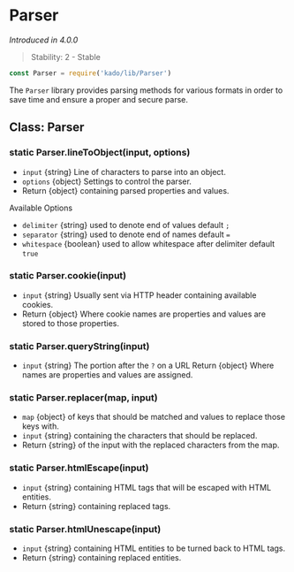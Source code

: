 # Parser
*Introduced in 4.0.0*
> Stability: 2 - Stable
```js
const Parser = require('kado/lib/Parser')
```
The `Parser` library provides parsing methods for various formats in order to
save time and ensure a proper and secure parse.

## Class: Parser

### static Parser.lineToObject(input, options)
* `input` {string} Line of characters to parse into an object.
* `options` {object} Settings to control the parser.
* Return {object} containing parsed properties and values.

Available Options
* `delimiter` {string} used to denote end of values default `;`
* `separator` {string} used to denote end of names default `=`
* `whitespace` {boolean} used to allow whitespace after delimiter default `true`

### static Parser.cookie(input)
* `input` {string} Usually sent via HTTP header containing available cookies.
* Return {object} Where cookie names are properties and values are stored to
those properties.

### static Parser.queryString(input)
* `input` {string} The portion after the `?` on a URL
Return {object} Where names are properties and values are assigned.

### static Parser.replacer(map, input)
* `map` {object} of keys that should be matched and values to replace those
keys with.
* `input` {string} containing the characters that should be replaced.
* Return {string} of the input with the replaced characters from the map.

### static Parser.htmlEscape(input)
* `input` {string} containing HTML tags that will be escaped with HTML entities.
* Return {string} containing replaced tags.

### static Parser.htmlUnescape(input)
* `input` {string} containing HTML entities to be turned back to HTML tags.
* Return {string} containing replaced entities.
